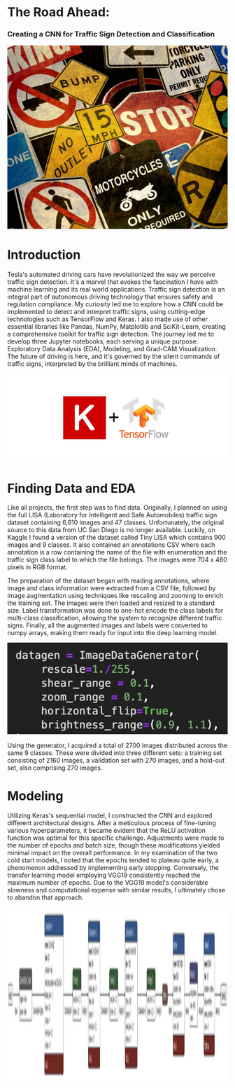 # **The Road Ahead:**
### Creating a CNN for Traffic Sign Detection and Classification

<p align="center">
<img src= "images/presentation/traffic_signs.jpg">
</p>

# **Introduction**
Tesla's automated driving cars have revolutionized the way we perceive traffic sign detection. It's a marvel that evokes the fascination I have with machine learning and its real world applications. Traffic sign detection is an integral part of autonomous driving technology that ensures safety and regulation compliance. My curiosity led me to explore how a CNN could be implemented to detect and interpret traffic signs, using cutting-edge technologies such as TensorFlow and Keras. I also made use of other essential libraries like Pandas, NumPy, Matplotlib and SciKit-Learn, creating a comprehensive toolkit for traffic sign detection. The journey led me to develop three Jupyter notebooks, each serving a unique purpose: Exploratory Data Analysis (EDA), Modeling, and Grad-CAM Visualization. The future of driving is here, and it's governed by the silent commands of traffic signs, interpreted by the brilliant minds of machines.

<p align="center">
<img src= "images/presentation/tf_keras.jpeg">
</p>

# **Finding Data and EDA**
Like all projects, the first step was to find data. Originally, I planned on using the full LISA (Laboratory for Intelligent and Safe Automobiles) traffic sign dataset containing 6,610 images and 47 classes. Unfortunately, the original source to this data from UC San Diego is no longer available. Luckily, on Kaggle I found a version of the dataset called Tiny LISA which contains 900 images and 9 classes. It also contained an annotations CSV where each annotation is a row containing the name of the file with enumeration and the traffic sign class label to which the file belongs. The images were 704 x 480 pixels in RGB format. 

The preparation of the dataset began with reading annotations, where image and class information were extracted from a CSV file, followed by image augmentation using techniques like rescaling and zooming to enrich the training set. The images were then loaded and resized to a standard size. Label transformation was done to one-hot encode the class labels for multi-class classification, allowing the system to recognize different traffic signs. Finally, all the augmented images and labels were converted to numpy arrays, making them ready for input into the deep learning model. 

<p align="center">
<img src= "images/presentation/datagen.jpg">
</p>

Using the generator, I acquired a total of 2700 images distributed across the same 9 classes. These were divided into three different sets: a training set consisting of 2160 images, a validation set with 270 images, and a hold-out set, also comprising 270 images.

# **Modeling**
Utilizing Keras's sequential model, I constructed the CNN and explored different architectural designs. After a meticulous process of fine-tuning various hyperparameters, it became evident that the ReLU activation function was optimal for this specific challenge. Adjustments were made to the number of epochs and batch size, though these modifications yielded minimal impact on the overall performance. In my examination of the two cold start models, I noted that the epochs tended to plateau quite early, a phenomenon addressed by implementing early stopping. Conversely, the transfer learning model employing VGG19 consistently reached the maximum number of epochs. Due to the VGG19 model's considerable slowness and computational expense with similar results, I ultimately chose to abandon that approach.

<p align="center">
  <img src="images/presentation/model_v1_h5.svg" height="400">
</p>
